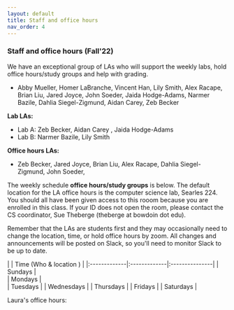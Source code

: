 ```yaml
---
layout: default 
title: Staff and office hours 
nav_order: 4
---
```



### Staff and office hours   (Fall'22)



We have an exceptional group of LAs who will support the weekly labs, hold office hours/study groups and help with grading.  

 * Abby Mueller, Homer LaBranche, Vincent Han, Lily Smith, Alex Racape, Brian Liu, Jared Joyce, John Soeder, Jaida Hodge-Adams, Narmer Bazile, Dahlia Siegel-Zigmund, Aidan Carey, Zeb Becker
 


__Lab LAs:__ 
  - Lab A: Zeb Becker, Aidan Carey , Jaida Hodge-Adams
  - Lab B: Narmer Bazile, Lily Smith 

__Office hours LAs:__
 - Zeb Becker,  Jared Joyce,  Brian Liu, Alex Racape, Dahlia Siegel-Zigmund,  John Soeder,


The weekly schedule **office hours/study groups**  is below. The default location for the LA office hours is the computer science lab, Searles 224.  You should all have been given access to this rooom because you are enrolled in this class.  If your ID does not open the room, please contact the CS coordinator, Sue Theberge (theberge at bowdoin dot  edu). 

Remember that the LAs are  students first and they may occasionally  need  to change the location,  time, or hold office hours by zoom.  All changes and announcements will be posted on Slack, so you'll need to monitor Slack to be up to date. 


|              |   Time  (Who & location )  |
|:-------------|:-------------|:---------------|
| Sundays      |  
| Mondays      |  
| Tuesdays     | 
| Wednesdays   | 
| Thursdays    | 
| Fridays      | 
| Saturdays    | 

Laura's office hours: 


